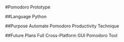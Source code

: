 #Pomodoro Prototype

##Language
Python

##Purpose
Automate Pomodoro Productivity Technique

##Future Plans
Full Cross-Platform GUI Pomodoro Tool
